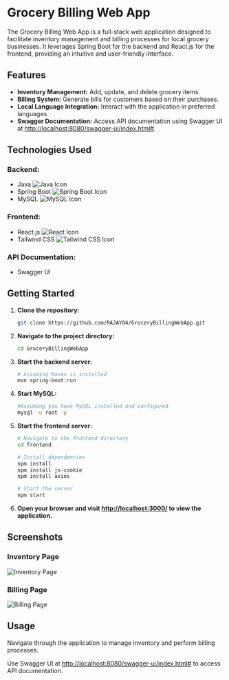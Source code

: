 # Grocery Billing Web App

The Grocery Billing Web App is a full-stack web application designed to facilitate inventory management and billing processes for local grocery businesses. It leverages Spring Boot for the backend and React.js for the frontend, providing an intuitive and user-friendly interface.

## Features

- **Inventory Management:** Add, update, and delete grocery items.
- **Billing System:** Generate bills for customers based on their purchases.
- **Local Language Integration:** Interact with the application in preferred languages.
- **Swagger Documentation:** Access API documentation using Swagger UI at [http://localhost:8080/swagger-ui/index.html#](http://localhost:8080/swagger-ui/index.html#).

## Technologies Used

### Backend:

- Java ![Java Icon](https://simpleicons.org/icons/java.svg)
- Spring Boot ![Spring Boot Icon](https://simpleicons.org/icons/spring.svg)
- MySQL ![MySQL Icon](https://simpleicons.org/icons/mysql.svg)

### Frontend:

- React.js ![React Icon](https://simpleicons.org/icons/react.svg)
- Tailwind CSS ![Tailwind CSS Icon](https://simpleicons.org/icons/tailwindcss.svg)

### API Documentation:

- Swagger UI

## Getting Started

1. **Clone the repository:**

    ```bash
    git clone https://github.com/RAJAY04/GroceryBillingWebApp.git
    ```

2. **Navigate to the project directory:**

    ```bash
    cd GroceryBillingWebApp
    ```

3. **Start the backend server:**

    ```bash
    # Assuming Maven is installed
    mvn spring-boot:run
    ```

4. **Start MySQL:**

    ```bash
    #Assuming you have MySQL installed and configured
    mysql -u root -p
    ```

5. **Start the frontend server:**

    ```bash
    # Navigate to the frontend directory
    cd frontend

    # Install dependencies
    npm install
    npm install js-cookie
    npm install axios

    # Start the server
    npm start
    ```

5. **Open your browser and visit [http://localhost:3000/](http://localhost:3000/) to view the application.**

## Screenshots

### Inventory Page

![Inventory Page](https://github.com/RAJAY04/GroceryBillingWebApp/blob/main/Inventory.jpg?raw=true)

### Billing Page

![Billing Page](https://github.com/RAJAY04/GroceryBillingWebApp/blob/main/Billing.jpg?raw=true)

## Usage

Navigate through the application to manage inventory and perform billing processes.

Use Swagger UI at [http://localhost:8080/swagger-ui/index.html#](http://localhost:8080/swagger-ui/index.html#) to access API documentation.

